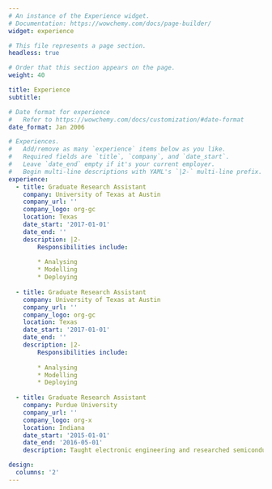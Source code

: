 ```yaml
---
# An instance of the Experience widget.
# Documentation: https://wowchemy.com/docs/page-builder/
widget: experience

# This file represents a page section.
headless: true

# Order that this section appears on the page.
weight: 40

title: Experience
subtitle:

# Date format for experience
#   Refer to https://wowchemy.com/docs/customization/#date-format
date_format: Jan 2006

# Experiences.
#   Add/remove as many `experience` items below as you like.
#   Required fields are `title`, `company`, and `date_start`.
#   Leave `date_end` empty if it's your current employer.
#   Begin multi-line descriptions with YAML's `|2-` multi-line prefix.
experience:
  - title: Graduate Research Assistant
    company: University of Texas at Austin
    company_url: ''
    company_logo: org-gc
    location: Texas
    date_start: '2017-01-01'
    date_end: ''
    description: |2-
        Responsibilities include:
        
        * Analysing
        * Modelling
        * Deploying
    
  - title: Graduate Research Assistant
    company: University of Texas at Austin
    company_url: ''
    company_logo: org-gc
    location: Texas
    date_start: '2017-01-01'
    date_end: ''
    description: |2-
        Responsibilities include:
        
        * Analysing
        * Modelling
        * Deploying     
  
  - title: Graduate Research Assistant
    company: Purdue University  
    company_url: ''
    company_logo: org-x
    location: Indiana
    date_start: '2015-01-01'
    date_end: '2016-05-01'
    description: Taught electronic engineering and researched semiconductor physics.

design:
  columns: '2'
---
```

